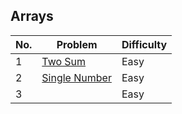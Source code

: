 ## Arrays

| No.  | Problem                                                                       | Difficulty |
|----|---------------------------------------------------------------------------------|------------|
| 1  | [Two Sum](https://leetcode.com/problems/two-sum/description/)                   | Easy       |
| 2  | [Single Number](https://leetcode.com/problems/single-number/description/)       | Easy       |
| 3  | []()                   | Easy       |
